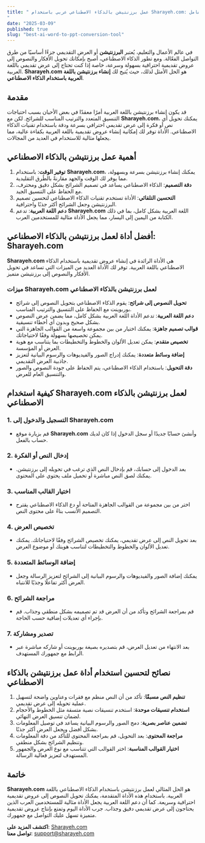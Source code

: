 ```yaml
---
title: " عمل برزنتيشن بالذكاء الاصطناعي عربي باستخدام Sharayeh.com: دليل شامل
"
date: "2025-03-09"
published: true
slug: "best-ai-word-to-ppt-conversion-tool"
---
```




في عالم الأعمال والتعليم، يُعتبر **البرزنتيشن** أو العرض التقديمي جزءًا أساسيًا من طرق التواصل الفعّالة. ومع تطور الذكاء الاصطناعي، أصبح بإمكانك تحويل الأفكار والنصوص إلى عروض تقديمية احترافية بسهولة وسرعة، خاصة إذا كنت تحتاج إلى عرض تقديمي باللغة العربية. **Sharayeh.com** هو الحل الأمثل لذلك، حيث يُتيح لك **إنشاء برزنتيشن باللغة العربية باستخدام الذكاء الاصطناعي**.

## مقدمة

قد يكون إنشاء برزنتيشن باللغة العربية أمرًا معقدًا في بعض الأحيان بسبب احتياجات التنسيق المتعدد والترتيب المناسب للشرائح. لكن مع **Sharayeh.com**، يمكنك تحويل أي نص أو فكرة إلى عرض تقديمي احترافي بسرعة ودقة باستخدام تقنيات الذكاء الاصطناعي. الأداة توفر لك إمكانية إنشاء عروض تقديمية باللغة العربية بكفاءة عالية، مما يجعلها مثالية للاستخدام في العديد من المجالات.

## أهمية عمل برزنتيشن بالذكاء الاصطناعي

1. **توفير الوقت**: باستخدام **Sharayeh.com**، يمكنك إنشاء برزنتيشن بسرعة وبسهولة، مما يوفر لك الوقت والجهد مقارنةً بالطُرق التقليدية.
2. **دقة التصميم**: الذكاء الاصطناعي يساعد في تصميم الشرائح بشكل دقيق ومحترف، مع الحفاظ على التنسيق الجيد.
3. **التحسين التلقائي**: الأداة تستخدم تقنيات الذكاء الاصطناعي لتحسين تصميم البرزنتيشن وجعل الشرائح أكثر جذبًا واحترافية.
4. **دعم اللغة العربية**: تدعم **Sharayeh.com** اللغة العربية بشكل كامل، بما في ذلك الكتابة من اليمين إلى اليسار، مما يجعل الأداة مثالية للمستخدمين العرب.

## أفضل أداة لعمل برزنتيشن بالذكاء الاصطناعي: Sharayeh.com

**Sharayeh.com** هي الأداة الرائدة في إنشاء عروض تقديمية باستخدام الذكاء الاصطناعي باللغة العربية. توفر لك الأداة العديد من الميزات التي تساعد في تحويل الأفكار والنصوص إلى برزنتيشن متميز.

### ميزات Sharayeh.com لعمل برزنتيشن بالذكاء الاصطناعي

- **تحويل النصوص إلى شرائح**: يقوم الذكاء الاصطناعي بتحويل النصوص إلى شرائح بوربوينت مع الحفاظ على التنسيق والترتيب المناسب.
- **دعم اللغة العربية**: تدعم الأداة اللغة العربية بشكل كامل، مما يضمن عرض النصوص بشكل صحيح وبدون أي أخطاء تنسيقية.
- **قوالب تصميم جاهزة**: يمكنك اختيار من بين مجموعة واسعة من القوالب الجاهزة التي يمكن تخصيصها بسهولة وفقًا لاحتياجاتك.
- **تخصيص متقدم**: يمكن تعديل الألوان والخطوط والتخطيطات بما يتناسب مع هوية العرض أو المؤسسة.
- **إضافة وسائط متعددة**: يمكنك إدراج الصور والفيديوهات والرسوم البيانية لتعزيز جاذبية العرض التقديمي.
- **دقة التحويل**: باستخدام الذكاء الاصطناعي، يتم الحفاظ على جودة النصوص والصور والتنسيق العام للعرض.

## كيفية استخدام Sharayeh.com لعمل برزنتيشن بالذكاء الاصطناعي

### 1. التسجيل والدخول إلى Sharayeh.com
   - قم بزيارة موقع **Sharayeh.com** وأنشئ حسابًا جديدًا أو سجل الدخول إذا كان لديك حساب بالفعل.

### 2. إدخال النص أو الفكرة
   - بعد الدخول إلى حسابك، قم بإدخال النص الذي ترغب في تحويله إلى برزنتيشن. يمكنك لصق النص مباشرة أو تحميل ملف يحتوي على المحتوى.

### 3. اختيار القالب المناسب
   - اختر من بين مجموعة من القوالب الجاهزة المتاحة أو دع الذكاء الاصطناعي يقترح التصميم الأنسب بناءً على محتوى النص.

### 4. تخصيص العرض
   - بعد تحويل النص إلى عرض تقديمي، يمكنك تخصيص الشرائح وفقًا لاحتياجاتك. يمكنك تعديل الألوان والخطوط والتخطيطات لتناسب هويتك أو موضوع العرض.

### 5. إضافة الوسائط المتعددة
   - يمكنك إضافة الصور والفيديوهات والرسوم البيانية إلى الشرائح لتعزيز الرسالة وجعل العرض أكثر تفاعلًا وجذبًا للانتباه.

### 6. مراجعة الشرائح
   - قم بمراجعة الشرائح وتأكد من أن العرض قد تم تصميمه بشكل منطقي وجذاب. قم بإجراء أي تعديلات إضافية حسب الحاجة.

### 7. تصدير ومشاركة
   - بعد الانتهاء من تعديل العرض، قم بتصديره بصيغة بوربوينت أو شاركه مباشرة عبر الرابط مع جمهورك المستهدف.

## نصائح لتحسين استخدام أداة عمل برزنتيشن بالذكاء الاصطناعي

1. **تنظيم النص مسبقًا**: تأكد من أن النص منظم مع فقرات وعناوين واضحة لتسهيل عملية تحويله إلى عرض تقديمي.
2. **استخدام تنسيقات موحدة**: استخدم تنسيقات نصية متسقة مثل الخطوط والأحجام لضمان تنسيق العرض النهائي.
3. **تضمين عناصر بصرية**: دمج الصور والرسوم البيانية يساعد في توصيل المعلومات بشكل أفضل ويجعل العرض أكثر جذبًا.
4. **مراجعة المحتوى**: بعد التحويل، قم بمراجعة المحتوى للتأكد من دقة المعلومات وتنظيم الشرائح بشكل منطقي.
5. **اختيار القوالب المناسبة**: اختر القوالب التي تتناسب مع نوع العرض والجمهور المستهدف لتعزيز فعالية الرسالة.

## خاتمة

**Sharayeh.com** هو الحل المثالي لعمل برزنتيشن باستخدام الذكاء الاصطناعي باللغة العربية. باستخدام هذه الأداة المتقدمة، يمكنك تحويل النصوص إلى عروض تقديمية احترافية وسريعة. كما أن دعم اللغة العربية يجعل الأداة مثالية للمستخدمين العرب الذين يحتاجون إلى عرض تقديمي دقيق وجذاب. جرب الأداة اليوم وتمتع بإنتاج عروض تقديمية متميزة تسهل عليك التواصل مع جمهورك.

**اكتشف المزيد على**: [Sharayeh.com](https://sharayeh.com)  
**تواصل معنا**: support@sharayeh.com
